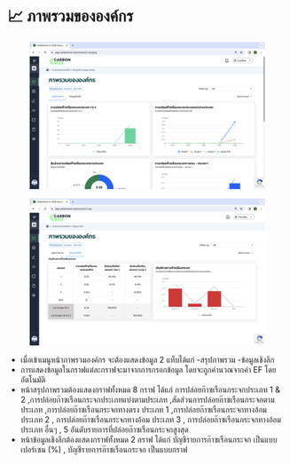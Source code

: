 # 📈 ภาพรวมขององค์กร

<figure><img src="../.gitbook/assets/Screenshot 2566-11-01 at 19.39.54.png" alt=""><figcaption></figcaption></figure>

<figure><img src="../.gitbook/assets/Screenshot 2566-11-01 at 19.39.14.png" alt=""><figcaption></figcaption></figure>

* เมื่อเข้าเมนูหน้าภาพรวมองค์กร จะต้องแสดงข้อมูล 2 แท็บได้แก่ -สรุปภาพรวม -ข้อมูลเชิงลึก
* การแสดงข้อมูลในกราฟแต่ละกราฟจะมาจากการกรอกข้อมูล โดยจะถูกคำนวณจากค่า EF โดยอัตโนมัติ
* หน้าสรุปภาพรวมต้องแสดงกราฟทั้งหมด 8 กราฟ ได้แก่ การปล่อยก๊าซเรือนกระจกประเภท 1 & 2 ,การปล่อยก๊าซเรือนกระจกประเภทแบ่งตามประเภท ,สัดส่วนการปล่อยก๊าซเรือนกระจกตามประเภท ,การปล่อยก๊าซเรือนกระจกทางตรง ประเภท 1 ,การปล่อยก๊าซเรือนกระจกทางอ้อม ประเภท 2 , การปล่อยก๊าซเรือนกระจกทางอ้อม ประเภท 3 , การปล่อยก๊าซเรือนกระจกทางอ้อม ประเภท อื่นๆ , 5 อันดับรายการที่ปล่อยก๊าซเรือนกระจกสูงสุด
* หน้าข้อมูลเชิงลึกต้องแสดงกราฟทั้งหมด 2 กราฟ ได้แก่ บัญชีรายการก๊าซเรือนกระจก เป็นแบบเปอร์เซน (%) , บัญชีรายการก๊าซเรือนกระจก เป็นแบบกราฟ
